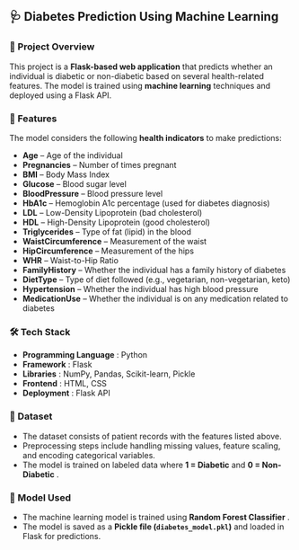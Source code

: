 
## **🩺 Diabetes Prediction Using Machine Learning**


### **📌 Project Overview**

This project is a **Flask-based web application** that predicts whether an individual is diabetic or non-diabetic based on several health-related features. The model is trained using **machine learning** techniques and deployed using a Flask API.

### **🚀 Features**

The model considers the following **health indicators** to make predictions:

* **Age** – Age of the individual
* **Pregnancies** – Number of times pregnant
* **BMI** – Body Mass Index
* **Glucose** – Blood sugar level
* **BloodPressure** – Blood pressure level
* **HbA1c** – Hemoglobin A1c percentage (used for diabetes diagnosis)
* **LDL** – Low-Density Lipoprotein (bad cholesterol)
* **HDL** – High-Density Lipoprotein (good cholesterol)
* **Triglycerides** – Type of fat (lipid) in the blood
* **WaistCircumference** – Measurement of the waist
* **HipCircumference** – Measurement of the hips
* **WHR** – Waist-to-Hip Ratio
* **FamilyHistory** – Whether the individual has a family history of diabetes
* **DietType** – Type of diet followed (e.g., vegetarian, non-vegetarian, keto)
* **Hypertension** – Whether the individual has high blood pressure
* **MedicationUse** – Whether the individual is on any medication related to diabetes

### **🛠 Tech Stack**

* **Programming Language** : Python
* **Framework** : Flask
* **Libraries** : NumPy, Pandas, Scikit-learn, Pickle
* **Frontend** : HTML, CSS
* **Deployment** : Flask API

### **📁 Dataset**

* The dataset consists of patient records with the features listed above.
* Preprocessing steps include handling missing values, feature scaling, and encoding categorical variables.
* The model is trained on labeled data where **1 = Diabetic** and  **0 = Non-Diabetic** .

### **🎯 Model Used**

* The machine learning model is trained using  **Random Forest Classifier** .
* The model is saved as a **Pickle file (`diabetes_model.pkl`)** and loaded in Flask for predictions.
